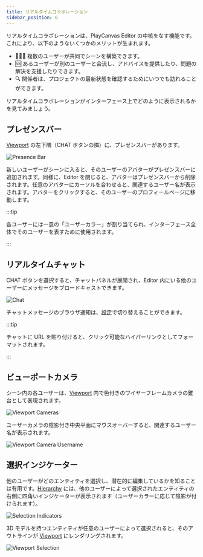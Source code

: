 ```yaml
---
title: リアルタイムコラボレーション
sidebar_position: 6
---
```


リアルタイムコラボレーションは、PlayCanvas Editor の中核をなす機能です。これにより、以下のようないくつかのメリットが生まれます。

* 🧑‍🤝‍🧑 複数のユーザーが共同でシーンを構築できます。
* 🆘 あるユーザーが別のユーザーと合流し、アドバイスを提供したり、問題の解決を支援したりできます。
* 🔍 関係者は、プロジェクトの最新状態を確認するためにいつでも訪れることができます。

リアルタイムコラボレーションがインターフェース上でどのように表示されるかを見てみましょう。

## プレゼンスバー

[Viewport](../interface/viewport) の左下隅（CHAT ボタンの隣）に、プレゼンスバーがあります。

![Presence Bar](/img/user-manual/editor/realtime-collaboration/presence-bar.png)

新しいユーザーがシーンに入ると、そのユーザーのアバターがプレゼンスバーに追加されます。同様に、Editor を閉じると、アバターはプレゼンスバーから削除されます。任意のアバターにカーソルを合わせると、関連するユーザー名が表示されます。アバターをクリックすると、そのユーザーのプロフィールページに移動します。

:::tip

各ユーザーには一意の「ユーザーカラー」が割り当てられ、インターフェース全体でそのユーザーを表すために使用されます。

:::

## リアルタイムチャット

CHAT ボタンを選択すると、チャットパネルが展開され、Editor 内にいる他のユーザーにメッセージをブロードキャストできます。

![Chat](/img/user-manual/editor/realtime-collaboration/chat.gif)

チャットメッセージのブラウザ通知は、[設定](../interface/preferences)で切り替えることができます。

:::tip

チャットに URL を貼り付けると、クリック可能なハイパーリンクとしてフォーマットされます。

:::

## ビューポートカメラ

シーン内の各ユーザーは、[Viewport](../interface/viewport) 内で色付きのワイヤーフレームカメラの錐台として表現されます。

![Viewport Cameras](/img/user-manual/editor/realtime-collaboration/viewport-cameras.webp)

ユーザーカメラの陰影付き中央平面にマウスオーバーすると、関連するユーザー名が表示されます。

![Viewport Camera Username](/img/user-manual/editor/realtime-collaboration/viewport-camera-username.png)

## 選択インジケーター

他のユーザーがどのエンティティを選択し、潜在的に編集しているかを知ることは有用です。[Hierarchy](../interface/hierarchy) には、他のユーザーによって選択されたエンティティの右側に四角いインジケーターが表示されます（ユーザーカラーに応じて陰影が付けられます）。

![Selection Indicators](/img/user-manual/editor/realtime-collaboration/selection-indicators.gif)

3D モデルを持つエンティティが任意のユーザーによって選択されると、そのアウトラインが [Viewport](../interface/viewport) にレンダリングされます。

![Viewport Selection](/img/user-manual/editor/realtime-collaboration/viewport-selection.gif)
